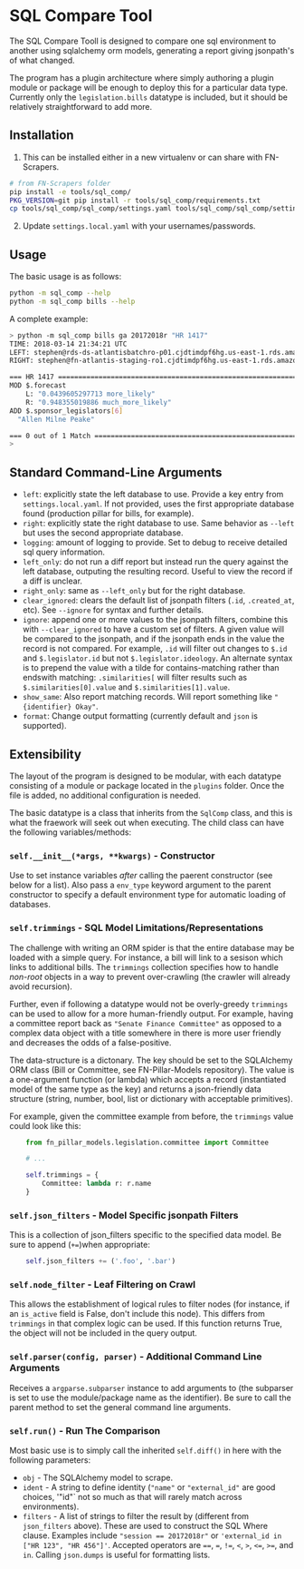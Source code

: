 # SQL Compare Tool

The SQL Compare Tooll is designed to compare one sql environment to another using sqlalchemy orm models, generating a report giving jsonpath's of what changed.

The program has a plugin architecture where simply authoring a plugin module or package will be enough to deploy this for a particular data type. Currently only the `legislation.bills` datatype is included, but it should be relatively straightforward to add more.

## Installation

1. This can be installed either in a new virtualenv or can share with FN-Scrapers.

```bash
# from FN-Scrapers folder
pip install -e tools/sql_comp/
PKG_VERSION=git pip install -r tools/sql_comp/requirements.txt
cp tools/sql_comp/sql_comp/settings.yaml tools/sql_comp/sql_comp/settings.local.yaml
```

2. Update `settings.local.yaml` with your usernames/passwords.

## Usage

The basic usage is as follows:

```bash
python -m sql_comp --help
python -m sql_comp bills --help
```

A complete example:

```bash
> python -m sql_comp bills ga 20172018r "HR 1417"
TIME: 2018-03-14 21:34:21 UTC
LEFT: stephen@rds-ds-atlantisbatchro-p01.cjdtimdpf6hg.us-east-1.rds.amazonaws.com
RIGHT: stephen@fn-atlantis-staging-ro1.cjdtimdpf6hg.us-east-1.rds.amazonaws.com

=== HR 1417 ====================================================================
MOD $.forecast
    L: "0.0439605297713 more_likely"
    R: "0.948355019886 much_more_likely"
ADD $.sponsor_legislators[6]
  "Allen Milne Peake"

=== 0 out of 1 Match ===========================================================
> 
```

## Standard Command-Line Arguments

 - `left`: explicitly state the left database to use. Provide a key entry from `settings.local.yaml`. If not provided, uses the first appropriate database found (production pillar for bills, for example).
 - `right`: explicitly state the right database to use. Same behavior as `--left` but uses the second appropriate database. 
 - `logging`: amount of logging to provide. Set to debug to receive detailed sql query information.
 - `left_only`: do not run a diff report but instead run the query against the left database, outputing the resulting record. Useful to view the record if a diff is unclear.
 - `right_only`: same as `--left_only` but for the right database.
 - `clear_ignored`: clears the default list of jsonpath filters (`.id`, `.created_at`, etc). See `--ignore` for syntax and further details.
 - `ignore`: append one or more values to the jsonpath filters, combine this with `--clear_ignored` to have a custom set of filters. A given value will be compared to the jsonpath, and if the jsonpath ends in the value the record is not compared. For example, `.id` will filter out changes to `$.id` and `$.legislator.id` but not `$.legislator.ideology`. An alternate syntax is to prepend the value with a tilde for contains-matching rather than endswith matching: `.similarities[` will filter results such as `$.similarities[0].value` and `$.similarities[1].value`.
 - `show_same`: Also report matching records. Will report something like `"{identifier} Okay"`.
 - `format`: Change output formatting (currently default and `json` is supported).

## Extensibility

The layout of the program is designed to be modular, with each datatype consisting of a module or package located in the `plugins` folder. Once the file is added, no additional configuration is needed.

The basic datatype is a class that inherits from the `SqlComp` class, and this is what the fraework will seek out when executing. The child class can have the following variables/methods:

### `self.__init__(*args, **kwargs)` - Constructor

Use to set instance variables *after* calling the paerent constructor (see below for a list). Also pass a `env_type` keyword argument to the parent constructor to specify a default environment type for automatic loading of databases.

### `self.trimmings` - SQL Model Limitations/Representations

The challenge with writing an ORM spider is that the entire database may be loaded with a simple query. For instance, a bill will link to a sesison which links to additional bills. The `trimmings` collection specifies how to handle *non-root* objects in a way to prevent over-crawling (the crawler will already avoid recursion).

Further, even if following a datatype would not be overly-greedy `trimmings` can be used to allow for a more human-friendly output. For example, having a committee report back as `"Senate Finance Committee"` as opposed to a complex data object with a title somewhere in there is more user friendly and decreases the odds of a false-positive.

The data-structure is a dictonary. The key should be set to the SQLAlchemy ORM class (Bill or Committee, see FN-Pillar-Models repository). The value is a one-argument function (or lambda) which accepts a record (instantiated model of the same type as the key) and returns a json-friendly data structure (string, number, bool, list or dictionary with acceptable primitives).

For example, given the committee example from before, the `trimmings` value could look like this:

```python
    from fn_pillar_models.legislation.committee import Committee

    # ...

    self.trimmings = {
        Committee: lambda r: r.name
    }
```

### `self.json_filters` - Model Specific jsonpath Filters

This is a collection of json_filters specific to the specified data model. Be sure to append (`+=`)when appropriate:

```python
    self.json_filters += ('.foo', '.bar')
```

### `self.node_filter` - Leaf Filtering on Crawl

This allows the establishment of logical rules to filter nodes (for instance, if an `is_active` field is False, don't include this node). This differs from `trimmings` in that complex logic can be used. If this function returns True, the object will not be included in the query output.

### `self.parser(config, parser)` - Additional Command Line Arguments

Receives a `argparse.subparser` instance to add arguments to (the subparser is set to use the module/package name as the identifier). Be sure to call the parent method to set the general command line arguments.

### `self.run()` - Run The Comparison

Most basic use is to simply call the inherited `self.diff()` in here with the following parameters:

 - `obj` - The SQLAlchemy model to scrape.
 - `ident` - A string to define identity (`"name"` or `"external_id"` are good choices, '"id"` not so much as that will rarely match across environments).
 - `filters` - A list of strings to filter the result by (different from `json_filters` above). These are used to construct the SQL Where clause. Examples include `"session == 20172018r"` or `'external_id in ["HR 123", "HR 456"]'`. Accepted operators are `==`, `=`, `!=`, `<`, `>`, `<=`, `>=`, and `in`. Calling `json.dumps` is useful for formatting lists. 
